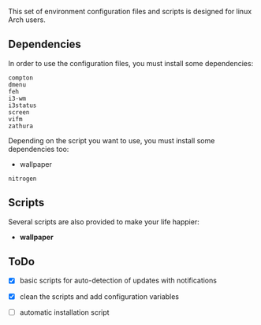 This set of environment configuration files and scripts is designed for linux Arch users.

Dependencies
------------
In order to use the configuration files, you must install some dependencies:

```
compton
dmenu
feh
i3-wm
i3status
screen
vifm
zathura
```

Depending on the script you want to use, you must install some dependencies too:

- wallpaper
```
nitrogen
```

Scripts
-------
Several scripts are also provided to make your life happier:

- **wallpaper**

ToDo
----
- [x] basic scripts for auto-detection of updates with notifications
- [x] clean the scripts and add configuration variables
- [ ] automatic installation script


